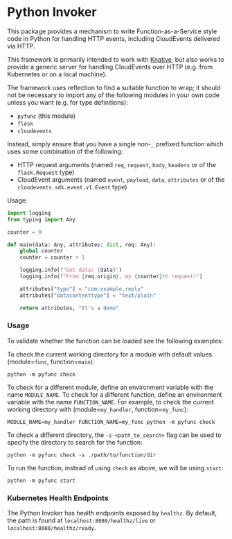 # Python Invoker

This package provides a mechanism to write Function-as-a-Service style code in
Python for handling HTTP events, including CloudEvents delivered via HTTP.

This framework is primarily intended to work with
[Knative](https://knative.dev/), but also works to provide a generic server for
handling CloudEvents over HTTP (e.g. from Kubernetes or on a local machine).

The framework uses reflection to find a suitable function to wrap; it should not
be necessary to import any of the following modules in your own code unless you
want (e.g. for type definitions):

- `pyfunc` (this module)
- `flask`
- `cloudevents`

Instead, simply ensure that you have a single non-`_` prefixed function which
uses some combination of the following:

- HTTP request arguments (named `req`, `request`, `body`, `headers` or of the
  `flask.Request` type)
- CloudEvent arguments (named `event`, `payload`, `data`, `attributes` or of the
  `cloudevents.sdk.event.v1.Event` type)

Usage:

```python
import logging
from typing import Any

counter = 0

def main(data: Any, attributes: dict, req: Any):
    global counter
    counter = counter + 1

    logging.info(f"Got data: {data}")
    logging.info(f"From {req.origin}, my {counter}th request!")

    attributes["type"] = "com.example.reply"
    attributes["datacontenttype"] = "text/plain"

    return attributes, "It's a demo"

```

### Usage

To validate whether the function can be loaded see the following examples:

To check the current working directory for a module with default values (module=`func`, function=`main`):
```
python -m pyfunc check
```

To check for a different module, define an environment variable with the name `MODULE_NAME`.
To check for a different function, define an environment variable with the name `FUNCTION_NAME`.
For example, to check the current working directory with (module=`my_handler`, function=`my_func`):
```
MODULE_NAME=my_handler FUNCTION_NAME=my_func python -m pyfunc check
```

To check a different directory, the `-s <path_to_search>` flag can be used to specify the directory to search for the function:
```
python -m pyfunc check -s ./path/to/function/dir
```

To run the function, instead of using `check` as above, we will be using `start`:
```
python -m pyfunc start
```

### Kubernetes Health Endpoints

The Python Invoker has health endpoints exposed by `healthz`. By default, the path is found at `localhost:8080/healthz/live` or `localhost:8080/healthz/ready`.
